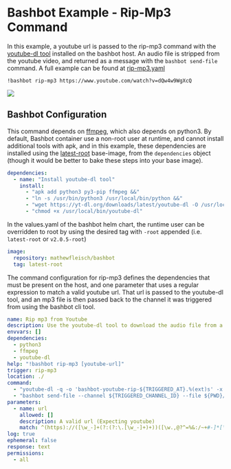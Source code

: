 # Bashbot Example - Rip-Mp3 Command

In this example, a youtube url is passed to the rip-mp3 command with the [youtube-dl tool](https://youtube-dl.org/) installed on the bashbot host. An audio file is stripped from the youtube video, and returned as a message with the `bashbot send-file` command. A full example can be found at [rip-mp3.yaml](rip-mp3.yaml)

```text
!bashbot rip-mp3 https://www.youtube.com/watch?v=dQw4w9WgXcQ
```

<img src="https://i.imgur.com/hOPmOli.gif">

## Bashbot Configuration

This command depends on [ffmpeg](https://ffmpeg.org/), which also depends on python3. By default, Bashbot container use a non-root user at runtime, and cannot install additional tools with apk, and in this example, these dependencies are installed using the [latest-root](https://hub.docker.com/r/mathewfleisch/bashbot/tags?page=1&ordering=last_updated&name=latest-root) base-image, from the `dependencies` object (though it would be better to bake these steps into your base image).

```yaml
dependencies:
  - name: "Install youtube-dl tool"
    install:
      - "apk add python3 py3-pip ffmpeg &&"
      - "ln -s /usr/bin/python3 /usr/local/bin/python &&"
      - "wget https://yt-dl.org/downloads/latest/youtube-dl -O /usr/local/bin/youtube-dl &&"
      - "chmod +x /usr/local/bin/youtube-dl"
```

In the values.yaml of the bashbot helm chart, the runtime user can be overridden to root by using the desired tag with `-root` appended (i.e. `latest-root` or `v2.0.5-root`)

```yaml
image:
  repository: mathewfleisch/bashbot
  tag: latest-root
```

The command configuration for rip-mp3 defines the dependencies that must be present on the host, and one parameter that uses a regular expression to match a valid youtube url. That url is passed to the youtube-dl tool, and an mp3 file is then passed back to the channel it was triggered from using the bashbot cli tool.

```yaml
name: Rip mp3 from Youtube
description: Use the youtube-dl tool to download the audio file from a youtube videop
envvars: []
dependencies:
  - python3
  - ffmpeg
  - youtube-dl
help: "!bashbot rip-mp3 [youtube-url]"
trigger: rip-mp3
location: ./
command:
  - "youtube-dl -q -o 'bashbot-youtube-rip-${TRIGGERED_AT}.%(ext)s' -x --audio-format mp3 ${url} &&"
  - "bashbot send-file --channel ${TRIGGERED_CHANNEL_ID} --file ${PWD}/bashbot-youtube-rip-${TRIGGERED_AT}.mp3"
parameters:
  - name: url
    allowed: []
    description: A valid url (Expecting youtube)
    match: ^(https)://([\w_-]+(?:(?:\.[\w_-]+)+))([\w.,@?^=%&:/~+#-]*[\w@?^=%&/~+#-])?$
log: true
ephemeral: false
response: text
permissions:
  - all
```
